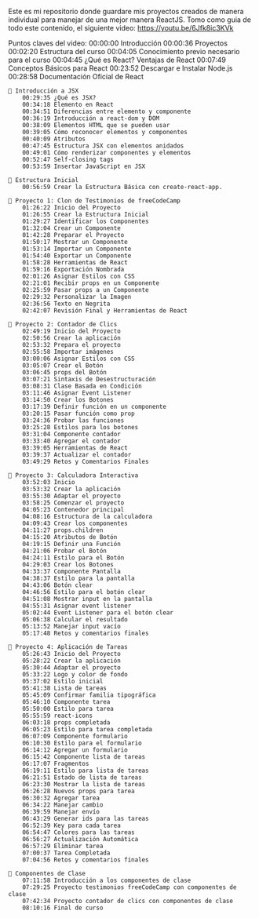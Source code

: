 Este es mi repositorio donde guardare mis proyectos creados de manera individual para manejar de una mejor manera ReactJS.
Tomo como guia de todo este contenido, el siguiente video:
https://youtu.be/6Jfk8ic3KVk

Puntos claves del video:
    00:00:00 Introducción
    00:00:36 Proyectos 
    00:02:20 Estructura del curso
    00:04:05 Conocimiento previo necesario para el curso
    00:04:45 ¿Qué es React? Ventajas de React
    00:07:49 Conceptos Básicos para React
    00:23:52 Descargar e Instalar Node.js
    00:28:58 Documentación Oficial de React

    🔹 Introducción a JSX
        00:29:35 ¿Qué es JSX?
        00:34:18 Elemento en React
        00:34:51 Diferencias entre elemento y componente
        00:36:19 Introducción a react-dom y DOM
        00:38:09 Elementos HTML que se pueden usar
        00:39:05 Cómo reconocer elementos y componentes
        00:40:09 Atributos
        00:47:45 Estructura JSX con elementos anidados
        00:49:01 Cómo renderizar componentes y elementos
        00:52:47 Self-closing tags
        00:53:59 Insertar JavaScript en JSX

    🔹 Estructura Inicial
        00:56:59 Crear la Estructura Básica con create-react-app.

    🔹 Proyecto 1: Clon de Testimonios de freeCodeCamp
        01:26:22 Inicio del Proyecto
        01:26:55 Crear la Estructura Inicial
        01:29:27 Identificar los Componentes
        01:32:04 Crear un Componente
        01:42:28 Preparar el Proyecto
        01:50:17 Mostrar un Componente
        01:53:14 Importar un Componente
        01:54:40 Exportar un Componente
        01:58:28 Herramientas de React
        01:59:16 Exportación Nombrada
        02:01:26 Asignar Estilos con CSS
        02:21:01 Recibir props en un Componente
        02:25:59 Pasar props a un Componente
        02:29:32 Personalizar la Imagen
        02:36:56 Texto en Negrita
        02:42:07 Revisión Final y Herramientas de React

    🔹 Proyecto 2: Contador de Clics
        02:49:19 Inicio del Proyecto
        02:50:56 Crear la aplicación
        02:53:32 Prepara el proyecto
        02:55:58 Importar imágenes
        03:00:06 Asignar Estilos con CSS
        03:05:07 Crear el Botón
        03:06:45 props del Botón
        03:07:21 Sintaxis de Desestructuración
        03:08:31 Clase Basada en Condición 
        03:11:46 Asignar Event Listener
        03:14:50 Crear los Botones
        03:17:39 Definir función en un componente
        03:20:15 Pasar función como prop
        03:24:36 Probar las funciones
        03:25:28 Estilos para los botones
        03:31:04 Componente contador
        03:33:40 Agregar el contador
        03:39:05 Herramientas de React
        03:39:37 Actualizar el contador
        03:49:29 Retos y Comentarios Finales

    🔹 Proyecto 3: Calculadora Interactiva
        03:52:03 Inicio
        03:53:32 Crear la aplicación
        03:55:30 Adaptar el proyecto
        03:58:25 Comenzar el proyecto
        04:05:23 Contenedor principal
        04:08:16 Estructura de la calculadora
        04:09:43 Crear los componentes
        04:11:27 props.children
        04:15:20 Atributos de Botón
        04:19:15 Definir una Función
        04:21:06 Probar el Botón
        04:24:11 Estilo para el Botón
        04:29:03 Crear los Botones
        04:33:37 Componente Pantalla
        04:38:37 Estilo para la pantalla
        04:43:06 Botón clear
        04:46:56 Estilo para el botón clear
        04:51:08 Mostrar input en la pantalla
        04:55:31 Asignar event listener
        05:02:44 Event Listener para el botón clear
        05:06:38 Calcular el resultado
        05:13:52 Manejar input vacío
        05:17:48 Retos y comentarios finales

    🔹 Proyecto 4: Aplicación de Tareas
        05:26:43 Inicio del Proyecto
        05:28:22 Crear la aplicación
        05:30:44 Adaptar el proyecto
        05:33:22 Logo y color de fondo
        05:37:02 Estilo inicial
        05:41:38 Lista de tareas
        05:45:09 Confirmar familia tipográfica
        05:46:10 Componente tarea
        05:50:00 Estilo para tarea
        05:55:59 react-icons
        06:03:18 props completada
        06:05:23 Estilo para tarea completada
        06:07:09 Componente formulario
        06:10:30 Estilo para el formulario
        06:14:12 Agregar un formulario
        06:15:42 Componente lista de tareas
        06:17:07 Fragmentos
        06:19:11 Estilo para lista de tareas
        06:21:51 Estado de lista de tareas
        06:23:30 Mostrar la lista de tareas
        06:26:28 Nuevos props para tarea
        06:30:32 Agregar tarea
        06:34:22 Manejar cambio
        06:39:59 Manejar envío
        06:43:29 Generar ids para las tareas
        06:52:39 Key para cada tarea
        06:54:47 Colores para las tareas
        06:56:27 Actualización Automática
        06:57:29 Eliminar tarea
        07:00:37 Tarea Completada
        07:04:56 Retos y comentarios finales

    🔹 Componentes de Clase
        07:11:58 Introducción a los componentes de clase
        07:29:25 Proyecto testimonios freeCodeCamp con componentes de clase
        07:42:34 Proyecto contador de clics con componentes de clase
        08:10:16 Final de curso